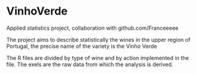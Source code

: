 # VinhoVerde
Applied statistics project, collaboration with github.com/Franceeeee

The project aims to describe statistically the wines in the upper region of Portugal,
the precise name of the variety is the Vinho Verde

The R files are divided by type of wine and by action implemented in the file.
The exels are the  raw data from which the analysis is derived.
